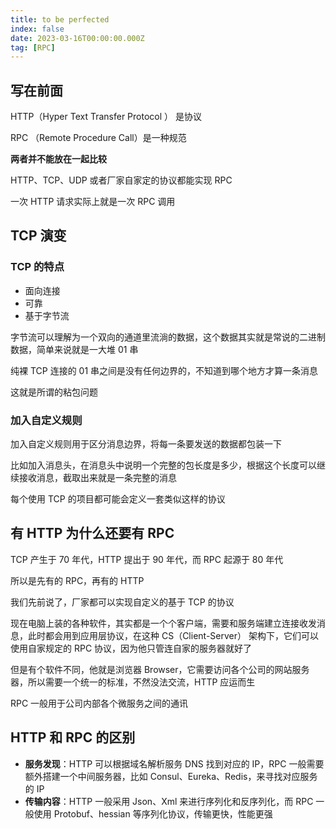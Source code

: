 ```yaml
---
title: to be perfected
index: false
date: 2023-03-16T00:00:00.000Z
tag: [RPC]
---
```


## 写在前面

HTTP（Hyper Text Transfer Protocol ） 是协议

RPC （Remote Procedure Call）是一种规范

**两者并不能放在一起比较**

HTTP、TCP、UDP 或者厂家自家定的协议都能实现 RPC

一次 HTTP 请求实际上就是一次 RPC 调用

## TCP 演变

### TCP 的特点

- 面向连接
- 可靠
- 基于字节流

字节流可以理解为一个双向的通道里流淌的数据，这个数据其实就是常说的二进制数据，简单来说就是一大堆 01 串

纯裸 TCP 连接的 01 串之间是没有任何边界的，不知道到哪个地方才算一条消息

这就是所谓的粘包问题

### 加入自定义规则

加入自定义规则用于区分消息边界，将每一条要发送的数据都包装一下

比如加入消息头，在消息头中说明一个完整的包长度是多少，根据这个长度可以继续接收消息，截取出来就是一条完整的消息

每个使用 TCP 的项目都可能会定义一套类似这样的协议

## 有 HTTP 为什么还要有 RPC

TCP 产生于 70 年代，HTTP 提出于 90 年代，而 RPC 起源于 80 年代

所以是先有的 RPC，再有的 HTTP

我们先前说了，厂家都可以实现自定义的基于 TCP 的协议

现在电脑上装的各种软件，其实都是一个个客户端，需要和服务端建立连接收发消息，此时都会用到应用层协议，在这种 CS（Client-Server） 架构下，它们可以使用自家规定的 RPC 协议，因为他只管连自家的服务器就好了

但是有个软件不同，他就是浏览器 Browser，它需要访问各个公司的网站服务器，所以需要一个统一的标准，不然没法交流，HTTP 应运而生

RPC 一般用于公司内部各个微服务之间的通讯

## HTTP 和 RPC 的区别

- **服务发现**：HTTP 可以根据域名解析服务 DNS 找到对应的 IP，RPC 一般需要额外搭建一个中间服务器，比如 Consul、Eureka、Redis，来寻找对应服务的 IP
- **传输内容**：HTTP 一般采用 Json、Xml 来进行序列化和反序列化，而 RPC 一般使用 Protobuf、hessian 等序列化协议，传输更快，性能更强

